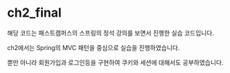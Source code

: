 # ch2_final
해당 코드는 패스트캠퍼스의 스프링의 정석 강의를 보면서 진행한 실습 코드입니다.

ch2에서는 Spring의 MVC 패턴을 중심으로 실습을 진행하였습니다.

뿐만 아니라 회원가입과 로그인등을 구현하여 쿠키와 세션에 대해서도 공부하였습니다.
